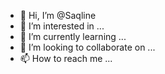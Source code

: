 - 👋 Hi, I’m @Saqline
- 👀 I’m interested in ...
- 🌱 I’m currently learning ...
- 💞️ I’m looking to collaborate on ...
- 📫 How to reach me ...

<!---
Saqline/Saqline is a ✨ special ✨ repository because its `README.md` (this file) appears on your GitHub profile.
You can click the Preview link to take a look at your changes.
--->
